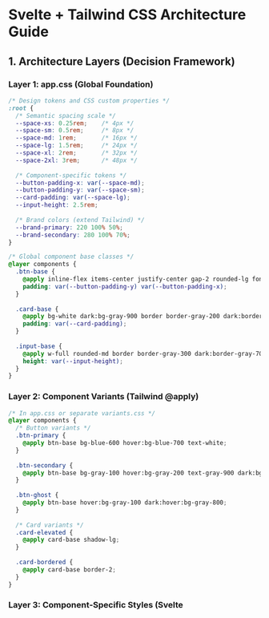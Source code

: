# Svelte + Tailwind CSS Architecture Guide

## 1. Architecture Layers (Decision Framework)

### Layer 1: app.css (Global Foundation)
```css
/* Design tokens and CSS custom properties */
:root {
  /* Semantic spacing scale */
  --space-xs: 0.25rem;    /* 4px */
  --space-sm: 0.5rem;     /* 8px */
  --space-md: 1rem;       /* 16px */
  --space-lg: 1.5rem;     /* 24px */
  --space-xl: 2rem;       /* 32px */
  --space-2xl: 3rem;      /* 48px */
  
  /* Component-specific tokens */
  --button-padding-x: var(--space-md);
  --button-padding-y: var(--space-sm);
  --card-padding: var(--space-lg);
  --input-height: 2.5rem;
  
  /* Brand colors (extend Tailwind) */
  --brand-primary: 220 100% 50%;
  --brand-secondary: 280 100% 70%;
}

/* Global component base classes */
@layer components {
  .btn-base {
    @apply inline-flex items-center justify-center gap-2 rounded-lg font-medium transition-colors focus-visible:outline-none focus-visible:ring-2 focus-visible:ring-offset-2 disabled:pointer-events-none disabled:opacity-50;
    padding: var(--button-padding-y) var(--button-padding-x);
  }
  
  .card-base {
    @apply bg-white dark:bg-gray-900 border border-gray-200 dark:border-gray-800 rounded-lg shadow-sm;
    padding: var(--card-padding);
  }
  
  .input-base {
    @apply w-full rounded-md border border-gray-300 dark:border-gray-700 bg-white dark:bg-gray-900 px-3 text-sm ring-offset-background focus-visible:outline-none focus-visible:ring-2 focus-visible:ring-offset-2;
    height: var(--input-height);
  }
}
```

### Layer 2: Component Variants (Tailwind @apply)
```css
/* In app.css or separate variants.css */
@layer components {
  /* Button variants */
  .btn-primary {
    @apply btn-base bg-blue-600 hover:bg-blue-700 text-white;
  }
  
  .btn-secondary {
    @apply btn-base bg-gray-100 hover:bg-gray-200 text-gray-900 dark:bg-gray-800 dark:hover:bg-gray-700 dark:text-gray-100;
  }
  
  .btn-ghost {
    @apply btn-base hover:bg-gray-100 dark:hover:bg-gray-800;
  }
  
  /* Card variants */
  .card-elevated {
    @apply card-base shadow-lg;
  }
  
  .card-bordered {
    @apply card-base border-2;
  }
}
```

### Layer 3: Component-Specific Styles (Svelte <style>)
```svelte
<style>
  /* Only for component-specific styling that can't be achieved with utilities */
  .custom-scrollbar::-webkit-scrollbar {
    width: 8px;
  }
  
  .custom-scrollbar::-webkit-scrollbar-thumb {
    @apply bg-gray-300 rounded-full;
  }
  
  /* Animation keyframes */
  @keyframes slide-in {
    from { transform: translateX(-100%); }
    to { transform: translateX(0); }
  }
  
  .slide-in {
    animation: slide-in 0.3s ease-out;
  }
</style>
```

### Layer 4: Inline Utilities (Tailwind classes)
```svelte
<!-- For layout, spacing adjustments, and one-off styling -->
<div class="grid grid-cols-1 md:grid-cols-2 gap-4 mt-6">
```

## 2. Decision Framework

**Use app.css when:**
- Defining design tokens/custom properties
- Creating reusable component base classes
- Setting up global resets or utilities

**Use @layer components when:**
- Creating button/card/input variants
- Defining common patterns used 3+ times
- Building design system components

**Use component <style> when:**
- Pseudo-elements/selectors not possible in Tailwind
- Complex animations
- Component-specific styles that don't need reuse

**Use inline utilities when:**
- Layout and spacing
- One-off styling
- Responsive adjustments
- State-based styling

## 3. Component Abstraction Strategy

### Base Component Pattern
Create a base component library that wraps common patterns:

```typescript
// src/lib/components/ui/Button.svelte (example structure)
interface ButtonProps {
  variant?: 'primary' | 'secondary' | 'ghost';
  size?: 'sm' | 'md' | 'lg';
  class?: string;
}
```

### Compound Utility Pattern
```css
/* For frequently combined utilities */
@layer utilities {
  .flex-center {
    @apply flex items-center justify-center;
  }
  
  .flex-between {
    @apply flex items-center justify-between;
  }
  
  .grid-responsive {
    @apply grid grid-cols-1 md:grid-cols-2 lg:grid-cols-3;
  }
}
```

## 4. Debugging & Maintenance

### CSS Custom Property Debugging
```css
/* Add debugging utilities in development */
@layer utilities {
  .debug-spacing {
    outline: 1px solid red;
  }
  
  .debug-grid {
    background-image: 
      linear-gradient(rgba(255,0,0,0.1) 1px, transparent 1px),
      linear-gradient(90deg, rgba(255,0,0,0.1) 1px, transparent 1px);
    background-size: 16px 16px;
  }
}
```

### Systematic Changes Workflow
1. **Design tokens first**: Change CSS custom properties
2. **Component variants second**: Update @layer components
3. **Utilities last**: Adjust inline classes

### Class Organization Pattern
```svelte
<!-- Organize classes by type for better readability -->
<button 
  class="
    btn-primary
    w-full md:w-auto
    mb-4 md:mb-0
    {extraClasses}
  "
>
  Submit
</button>
```

## 5. File Structure

```
src/
├── app.css                 # Global styles, design tokens
├── lib/
│   ├── styles/
│   │   ├── variants.css    # Component variants
│   │   └── utilities.css   # Custom utilities
│   └── components/
│       ├── ui/             # Base components (Button, Card, etc.)
│       └── composite/      # Feature-specific components
```

## 6. Theming Strategy

```css
/* CSS custom properties for easy theme switching */
[data-theme="light"] {
  --bg-primary: 255 255 255;
  --text-primary: 0 0 0;
}

[data-theme="dark"] {
  --bg-primary: 15 23 42;
  --text-primary: 248 250 252;
}

/* Use in Tailwind config */
module.exports = {
  theme: {
    extend: {
      colors: {
        primary: {
          bg: 'hsl(var(--bg-primary) / <alpha-value>)',
          text: 'hsl(var(--text-primary) / <alpha-value>)'
        }
      }
    }
  }
}
```

## Key Benefits

- **Reduced verbosity**: Common patterns abstracted to single classes
- **Easy maintenance**: Change design tokens to update globally  
- **Clear debugging**: Hierarchical CSS structure
- **Flexibility**: Can still use utilities for edge cases
- **Performance**: Smaller HTML payload with semantic class names